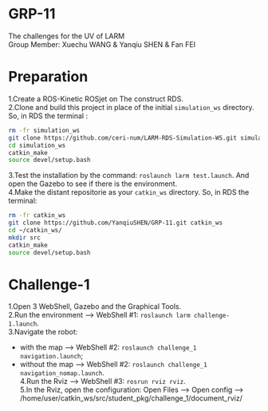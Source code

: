 # GRP-11
The challenges for the UV of LARM  
Group Member: Xuechu WANG & Yanqiu SHEN & Fan FEI  

 # Preparation
 1.Create a ROS-Kinetic ROSjet on The construct RDS.  
 2.Clone and build this project in place of the initial `simulation_ws` directory. So, in RDS the terminal :  
 ```bash
 rm -fr simulation_ws
 git clone https://github.com/ceri-num/LARM-RDS-Simulation-WS.git simulation_ws
 cd simulation_ws
 catkin_make
 source devel/setup.bash
 ```
 3.Test the installation by the command: `roslaunch larm test.launch`. And open the Gazebo to see if there is the environment.  
 4.Make the distant repositorie as your `catkin_ws` directory. So, in RDS the terminal:  
 ```bash
 rm -fr catkin_ws
 git clone https://github.com/YanqiuSHEN/GRP-11.git catkin_ws
 cd ~/catkin_ws/
 mkdir src
 catkin_make
 source devel/setup.bash
 ```
 
 # Challenge-1
 1.Open 3 WebShell, Gazebo and the Graphical Tools.  
 2.Run the environment --> WebShell #1: `roslaunch larm challenge-1.launch`.  
 3.Navigate the robot:  
  * with the map --> WebShell #2: `roslaunch challenge_1 navigation.launch`;  
  * without the map --> WebShell #2: `roslaunch challenge_1 navigation_nomap.launch`.  
 4.Run the Rviz --> WebShell #3: `rosrun rviz rviz`.  
 5.In the Rviz, open the configuration: Open Files --> Open config --> /home/user/catkin_ws/src/student_pkg/challenge_1/document_rviz/  
